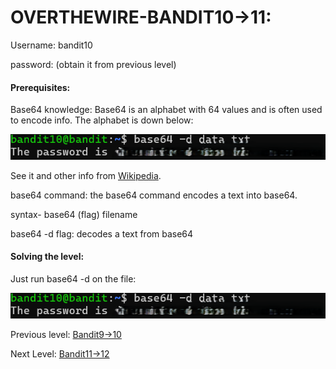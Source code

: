 # OVERTHEWIRE-BANDIT10->11:















Username: bandit10





password: <Redacted>(obtain it from previous level)







#### Prerequisites:



Base64 knowledge: Base64 is an alphabet with 64 values and is often used to encode info. The alphabet is down below:





![Image couldn't load](images/Screenshot-Bandit10-2.png)





See it and other info from [Wikipedia](https://en.wikipedia.org/wiki/Base64).



base64 command: the base64 command encodes a text into base64.



syntax- base64 (flag) filename



base64 -d flag: decodes a text from base64



#### Solving the level: 



Just run base64 -d on the file:



![Image couldn't load](images/Screenshot-Bandit10-2.png)







Previous level: [Bandit9->10](../Bandit9/writeup.md.md)







Next Level: [Bandit11->12](../Bandit11/writeup.md.md)


